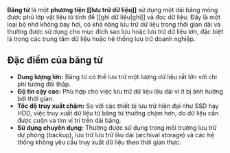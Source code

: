 **Băng từ** là một **phương tiện [[lưu trữ dữ liệu]]** sử dụng một dải băng mỏng được phủ lớp vật liệu từ tính để [[ghi dữ liệu|ghi]] và đọc dữ liệu. Đây là một loại bộ nhớ không bay hơi, có khả năng lưu trữ dữ liệu trong thời gian dài và thường được sử dụng cho mục đích sao lưu hoặc lưu trữ dữ liệu lớn, đặc biệt là trong các trung tâm dữ liệu hoặc hệ thống lưu trữ doanh nghiệp.

## **Đặc điểm của băng từ**

- **Dung lượng lớn:** Băng từ có thể lưu trữ một lượng dữ liệu rất lớn với chi phí tương đối thấp.
- **Độ tin cậy cao:** Phù hợp cho việc lưu trữ dữ liệu lâu dài vì ít bị ảnh hưởng bởi thời gian.
- **Tốc độ truy xuất chậm:** So với các thiết bị lưu trữ hiện đại như SSD hay HDD, việc truy xuất dữ liệu từ băng từ thường chậm hơn, do dữ liệu cần được cuộn và tìm vị trí trên dải băng.
- **Sử dụng chuyên dụng:** Thường được sử dụng trong môi trường lưu trữ dự phòng (backup), lưu trữ lưu trữ lâu dài (archival storage) và các hệ thống không yêu cầu truy xuất dữ liệu theo thời gian thực.